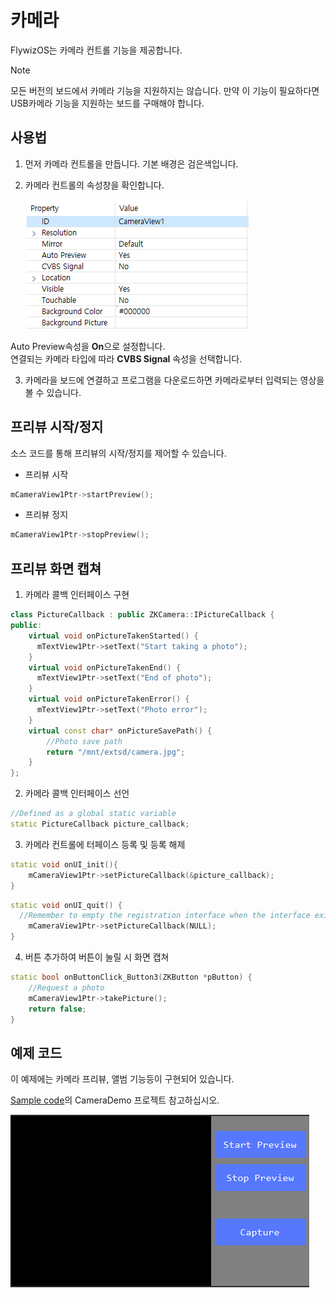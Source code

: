 # 카메라
 FlywizOS는 카메라 컨트롤 기능을 제공합니다.

> [!Note]
>  모든 버전의 보드에서 카메라 기능을 지원하지는 않습니다. 만약 이 기능이 필요하다면 USB카메라 기능을 지원하는 보드를 구매해야 합니다.

## 사용법
1. 먼저 카메라 컨트롤을 만듭니다. 기본 배경은 검은색입니다.
2. 카메라 컨트롤의 속성창을 확인합니다.

   ![](assets/camera/properties.png)  

  Auto Preview속성을 **On**으로 설정합니다.  
  연결되는 카메라 타입에 따라 **CVBS Signal** 속성을 선택합니다.

3. 카메라을 보드에 연결하고 프로그램을 다운로드하면 카메라로부터 입력되는 영상을 볼 수 있습니다.

   

## 프리뷰 시작/정지 
소스 코드를 통해 프리뷰의 시작/정지를 제어할 수 있습니다.
* 프리뷰 시작
```c++
mCameraView1Ptr->startPreview();
```
* 프리뷰 정지
```c++
mCameraView1Ptr->stopPreview();
```

## 프리뷰 화면 캡쳐

1. 카메라 콜백 인터페이스 구현
  ```c++
  class PictureCallback : public ZKCamera::IPictureCallback {
  public:
      virtual void onPictureTakenStarted() {
        mTextView1Ptr->setText("Start taking a photo");
      }
      virtual void onPictureTakenEnd() {
        mTextView1Ptr->setText("End of photo");
      }
      virtual void onPictureTakenError() {
        mTextView1Ptr->setText("Photo error");
      }
      virtual const char* onPictureSavePath() {
          //Photo save path
          return "/mnt/extsd/camera.jpg";
      }
  };
  ```

2. 카메라 콜백 인터페이스 선언
  ```c++
  //Defined as a global static variable
  static PictureCallback picture_callback;
  ```

3. 카메라 컨트롤에 터페이스 등록 및 등록 해제
  ```c++
  static void onUI_init(){
      mCameraView1Ptr->setPictureCallback(&picture_callback);
  }
  ```
  ```c++
  static void onUI_quit() {
    //Remember to empty the registration interface when the interface exits
      mCameraView1Ptr->setPictureCallback(NULL);
  }
  ```
4. 버튼 추가하여 버튼이 눌릴 시 화면 캡쳐
  ```c++
  static bool onButtonClick_Button3(ZKButton *pButton) {
	  //Request a photo
	  mCameraView1Ptr->takePicture();
      return false;
  }
  ```

## 예제 코드
이 예제에는 카메라 프리뷰, 앨범 기능등이 구현되어 있습니다.

[Sample code](demo_download.md#demo_download)의 CameraDemo 프로젝트 참고하십시오.

![](assets/camera/preview.png) 